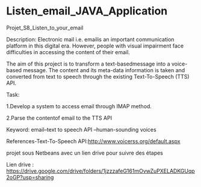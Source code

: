 # Listen_email_JAVA_Application
Projet_S8_Listen_to_your_email

Description:
Electronic mail  i.e.  emailis  an important  communication  platform  in  this  digital  era. However, people with  visual  impairment face  difficulties  in  accessing  the  content  of their email. 


The aim of this project is to transform a text-basedmessage into a voice-based message. The  content  and  its  meta-data  information  is  taken  and  converted from text to speech through the existing Text-To-Speech (TTS) API.


Task:

1.Develop a system to access email through IMAP method.

2.Parse the contentof email to the TTS API


Keyword: email–text to speech API –human-sounding voices


References-Text-To-Speech API:http://www.voicerss.org/default.aspx

projet sous Netbeans avec un lien drive pour suivre des étapes 

Lien drive : https://drive.google.com/drive/folders/1jzzzafeG161mOvwZuPXELADKGUqp2oGP?usp=sharing 
